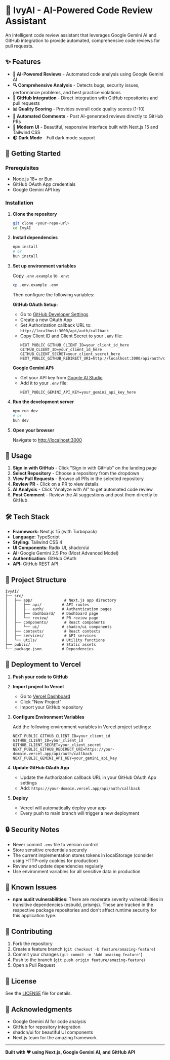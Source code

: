 # 🤖 IvyAI - AI-Powered Code Review Assistant

An intelligent code review assistant that leverages Google Gemini AI and GitHub integration to provide automated, comprehensive code reviews for pull requests.

## ✨ Features

- **🎯 AI-Powered Reviews** - Automated code analysis using Google Gemini AI
- **🔍 Comprehensive Analysis** - Detects bugs, security issues, performance problems, and best practice violations
- **🔗 GitHub Integration** - Direct integration with GitHub repositories and pull requests
- **📊 Quality Scoring** - Provides overall code quality scores (1-10)
- **💬 Automated Comments** - Post AI-generated reviews directly to GitHub PRs
- **🎨 Modern UI** - Beautiful, responsive interface built with Next.js 15 and Tailwind CSS
- **🌓 Dark Mode** - Full dark mode support

## 🚀 Getting Started

### Prerequisites

- Node.js 18+ or Bun
- GitHub OAuth App credentials
- Google Gemini API key

### Installation

1. **Clone the repository**
   ```bash
   git clone <your-repo-url>
   cd IvyAI
   ```

2. **Install dependencies**
   ```bash
   npm install
   # or
   bun install
   ```

3. **Set up environment variables**
   
   Copy `.env.example` to `.env`:
   ```bash
   cp .env.example .env
   ```

   Then configure the following variables:
   
   **GitHub OAuth Setup:**
   - Go to [GitHub Developer Settings](https://github.com/settings/developers)
   - Create a new OAuth App
   - Set Authorization callback URL to: `http://localhost:3000/api/auth/callback`
   - Copy Client ID and Client Secret to your `.env` file:
     ```env
     NEXT_PUBLIC_GITHUB_CLIENT_ID=your_client_id_here
     GITHUB_CLIENT_ID=your_client_id_here
     GITHUB_CLIENT_SECRET=your_client_secret_here
     NEXT_PUBLIC_GITHUB_REDIRECT_URI=http://localhost:3000/api/auth/callback
     ```

   **Google Gemini API:**
   - Get your API key from [Google AI Studio](https://makersuite.google.com/app/apikey)
   - Add it to your `.env` file:
     ```env
     NEXT_PUBLIC_GEMINI_API_KEY=your_gemini_api_key_here
     ```

4. **Run the development server**
   ```bash
   npm run dev
   # or
   bun dev
   ```

5. **Open your browser**
   
   Navigate to [http://localhost:3000](http://localhost:3000)

## 📖 Usage

1. **Sign in with GitHub** - Click "Sign in with GitHub" on the landing page
2. **Select Repository** - Choose a repository from the dropdown
3. **View Pull Requests** - Browse all PRs in the selected repository
4. **Review PR** - Click on a PR to view details
5. **AI Analysis** - Click "Analyze with AI" to get automated code review
6. **Post Comment** - Review the AI suggestions and post them directly to GitHub

## 🛠️ Tech Stack

- **Framework:** Next.js 15 (with Turbopack)
- **Language:** TypeScript
- **Styling:** Tailwind CSS 4
- **UI Components:** Radix UI, shadcn/ui
- **AI:** Google Gemini 2.5 Pro (Most Advanced Model)
- **Authentication:** GitHub OAuth
- **API:** GitHub REST API

## 📁 Project Structure

```
IvyAI/
├── src/
│   ├── app/              # Next.js app directory
│   │   ├── api/         # API routes
│   │   ├── auth/        # Authentication pages
│   │   ├── dashboard/   # Dashboard page
│   │   └── review/      # PR review page
│   ├── components/       # React components
│   │   └── ui/          # shadcn/ui components
│   ├── contexts/         # React contexts
│   ├── services/         # API services
│   └── utils/           # Utility functions
├── public/              # Static assets
└── package.json         # Dependencies
```

## 🚀 Deployment to Vercel

1. **Push your code to GitHub**

2. **Import project to Vercel**
   - Go to [Vercel Dashboard](https://vercel.com/dashboard)
   - Click "New Project"
   - Import your GitHub repository

3. **Configure Environment Variables**
   
   Add the following environment variables in Vercel project settings:
   ```
   NEXT_PUBLIC_GITHUB_CLIENT_ID=your_client_id
   GITHUB_CLIENT_ID=your_client_id
   GITHUB_CLIENT_SECRET=your_client_secret
   NEXT_PUBLIC_GITHUB_REDIRECT_URI=https://your-domain.vercel.app/api/auth/callback
   NEXT_PUBLIC_GEMINI_API_KEY=your_gemini_api_key
   ```

4. **Update GitHub OAuth App**
   - Update the Authorization callback URL in your GitHub OAuth App settings
   - Add: `https://your-domain.vercel.app/api/auth/callback`

5. **Deploy**
   - Vercel will automatically deploy your app
   - Every push to main branch will trigger a new deployment

## 🔒 Security Notes

- Never commit `.env` file to version control
- Store sensitive credentials securely
- The current implementation stores tokens in localStorage (consider using HTTP-only cookies for production)
- Review and update dependencies regularly
- Use environment variables for all sensitive data in production

## 📝 Known Issues

- **npm audit vulnerabilities:** There are moderate severity vulnerabilities in transitive dependencies (esbuild, prismjs). These are tracked in the respective package repositories and don't affect runtime security for this application type.

## 🤝 Contributing

1. Fork the repository
2. Create a feature branch (`git checkout -b feature/amazing-feature`)
3. Commit your changes (`git commit -m 'Add amazing feature'`)
4. Push to the branch (`git push origin feature/amazing-feature`)
5. Open a Pull Request

## 📄 License

See the [LICENSE](LICENSE) file for details.

## 🙏 Acknowledgments

- Google Gemini AI for code analysis
- GitHub for repository integration
- shadcn/ui for beautiful UI components
- Next.js team for the amazing framework

---

**Built with ❤️ using Next.js, Google Gemini AI, and GitHub API**
